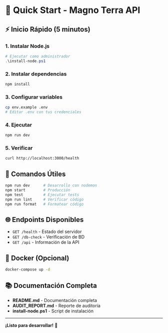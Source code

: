 # 🚀 Quick Start - Magno Terra API

## ⚡ Inicio Rápido (5 minutos)

### 1. Instalar Node.js
```powershell
# Ejecutar como administrador
.\install-node.ps1
```

### 2. Instalar dependencias
```bash
npm install
```

### 3. Configurar variables
```bash
cp env.example .env
# Editar .env con tus credenciales
```

### 4. Ejecutar
```bash
npm run dev
```

### 5. Verificar
```bash
curl http://localhost:3000/health
```

## 🔧 Comandos Útiles

```bash
npm run dev      # Desarrollo con nodemon
npm start        # Producción
npm test         # Ejecutar tests
npm run lint     # Verificar código
npm run format   # Formatear código
```

## 🌐 Endpoints Disponibles

- `GET /health` - Estado del servidor
- `GET /db-check` - Verificación de BD
- `GET /api` - Información de la API

## 🐳 Docker (Opcional)

```bash
docker-compose up -d
```

## 📚 Documentación Completa

- **README.md** - Documentación completa
- **AUDIT_REPORT.md** - Reporte de auditoría
- **install-node.ps1** - Script de instalación

---

**¡Listo para desarrollar!** 🚀
